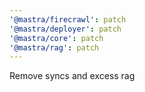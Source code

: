 ```yaml
---
'@mastra/firecrawl': patch
'@mastra/deployer': patch
'@mastra/core': patch
'@mastra/rag': patch
---
```


Remove syncs and excess rag
